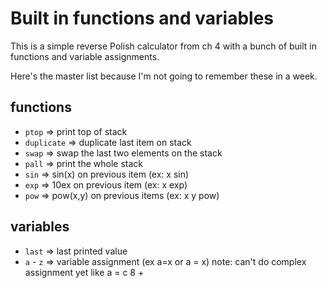 # Built in functions and variables

This is a simple reverse Polish calculator from ch 4
with a bunch of built in functions and variable assignments.

Here's the master list because I'm not going to remember these in a week.

## functions
* `ptop` => print top of stack
* `duplicate` => duplicate last item on stack
* `swap` => swap the last two elements on the stack
* `pall` => print the whole stack
* `sin` => sin(x) on previous item (ex: x sin)
* `exp` => 10ex on previous item (ex: x exp)
* `pow` => pow(x,y) on previous items (ex: x y pow)

## variables
* `last` => last printed value
* `a` - `z` => variable assignment (ex a=x or a = x)
  note: can't do complex assignment yet like a = c 8 +
